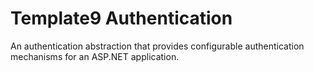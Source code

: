 # Template9 Authentication

An authentication abstraction that provides configurable authentication mechanisms for an ASP.NET application.
